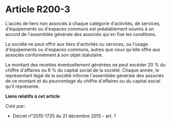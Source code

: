 # Article R200-3

L'accès de tiers non associés à chaque catégorie d'activités, de services, d'équipements ou d'espaces communs est
préalablement soumis à un accord de l'assemblée générale des associés qui en fixe les conditions. 

La société ne peut offrir aux tiers d'activités ou services, ou l'usage d'équipements ou d'espaces communs, autres que ceux
qu'elle offre aux associés conformément à son objet statutaire. 

Le montant des recettes éventuellement générées ne peut excéder 20 % du chiffre d'affaires ou 6 % du capital social de la
société. Chaque année, le représentant légal de la société informe l'assemblée générale des associés de ce montant et du
pourcentage du chiffre d'affaires ou du capital social qu'il représente.

**Liens relatifs à cet article**

_Créé par_:

  - Décret n°2015-1725 du 21 décembre 2015 - art. 1
